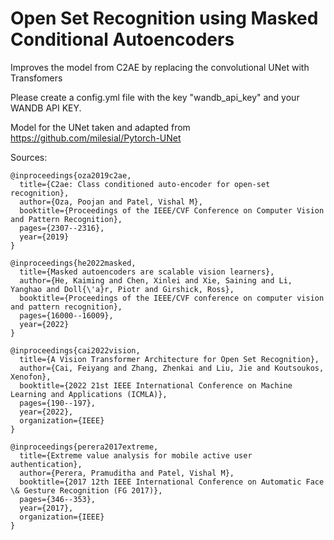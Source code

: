 # Open Set Recognition using Masked Conditional Autoencoders
Improves the model from C2AE by replacing the convolutional UNet with Transfomers

Please create a config.yml file with the key "wandb_api_key" and your WANDB API KEY.

Model for the UNet taken and adapted from https://github.com/milesial/Pytorch-UNet

Sources:
```
@inproceedings{oza2019c2ae,
  title={C2ae: Class conditioned auto-encoder for open-set recognition},
  author={Oza, Poojan and Patel, Vishal M},
  booktitle={Proceedings of the IEEE/CVF Conference on Computer Vision and Pattern Recognition},
  pages={2307--2316},
  year={2019}
}

@inproceedings{he2022masked,
  title={Masked autoencoders are scalable vision learners},
  author={He, Kaiming and Chen, Xinlei and Xie, Saining and Li, Yanghao and Doll{\'a}r, Piotr and Girshick, Ross},
  booktitle={Proceedings of the IEEE/CVF conference on computer vision and pattern recognition},
  pages={16000--16009},
  year={2022}
}

@inproceedings{cai2022vision,
  title={A Vision Transformer Architecture for Open Set Recognition},
  author={Cai, Feiyang and Zhang, Zhenkai and Liu, Jie and Koutsoukos, Xenofon},
  booktitle={2022 21st IEEE International Conference on Machine Learning and Applications (ICMLA)},
  pages={190--197},
  year={2022},
  organization={IEEE}
}

@inproceedings{perera2017extreme,
  title={Extreme value analysis for mobile active user authentication},
  author={Perera, Pramuditha and Patel, Vishal M},
  booktitle={2017 12th IEEE International Conference on Automatic Face \& Gesture Recognition (FG 2017)},
  pages={346--353},
  year={2017},
  organization={IEEE}
}
```
